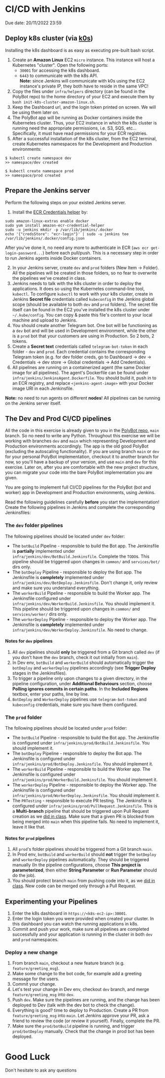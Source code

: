 # CI/CD with Jenkins

Due date: 20/11/2022 23:59  


## Deploy k8s cluster (via [k0s](https://k0sproject.io/))

Installing the k8s dashboard is as easy as executing pre-built bash script. 

1. Create an **Amazon Linux** EC2 `micro` instance. This instance will host a Kubernetes "cluster". Open the following ports:
   - `30001` for accessing the k8s dashboard.
   - `6443` to communicate with the k8s API.    
   **Note:** since Jenkins will communicate with k0s using the EC2 instance's private IP, they both have to reside in the same VPC!
2. Copy the files under `infra/helpers` directory (can be found in the PolyBot repo) to the home directory of your EC2 and execute them by `bash init-k0s-cluster-amazon-linux.sh`.
3. Keep the Dashboard url, and the login token printed on screen. We will be using them later on.
4. The PolyBot app will be running as Docker containers inside the Kubernetes cluster. Thus, your EC2 instance in which the k8s cluster is running need the appropriate permissions, i.e. S3, SQS, etc... Specifically, it must have read permissions for your ECR registries.
5. After a successful installation of the k8s cluster, from the EC2 terminal, create Kubernetes namespaces for the Development and Production environments:
```shell
$ kubectl create namespace dev
>> namespace/dev created

$ kubectl create namespace prod
>> namespace/prod created
```

## Prepare the Jenkins server

Perform the following steps on your existed Jenkins server. 

1. Install the [ECR Credentials helper](https://github.com/awslabs/amazon-ecr-credential-helper) by:
```shell
sudo amazon-linux-extras enable docker
sudo yum install amazon-ecr-credential-helper
sudo -u jenkins mkdir -p /var/lib/jenkins/.docker
echo '{"credsStore": "ecr-login"}' | sudo -u jenkins tee /var/lib/jenkins/.docker/config.json
```

After you've done it, no need any more to authenticate in ECR (`aws ecr get-login-password...`) before each pull/push. This is a necessary step in order to run Jenkins agents inside Docker containers.   

2. In your Jenkins server, create `dev` and `prod` folders (New Item -> Folder). All the pipelines will be created in those folders, so no fear to overwrite the pipelines we've created in class. 
3. Jenkins needs to talk with the k8s cluster in order to deploy the applications. It does so using the Kubernetes command-line tool, `kubectl`. To configure `kubectl` to work with your k8s cluster, create in Jenkins **Secret file** credentials called `kubeconfig` in the Jenkins global scope (should be available to both `dev` and `prod` folders). The secret file itself can be found in the EC2 you've installed the k8s cluster under `~/.kube/config`. You can copy & paste this file's content to your local machine and upload to Jenkins.
4. You should create another Telegram bot. One bot will be functioning as a `dev` bot and will be used in Development environment, while the other is a `prod` bot that your customers are using in Production. So 2 bots, 2 tokens.   
5. Create a **Secret text** credentials called `telegram-bot-token` in each folder - `dev` and `prod`. Each credential contains the corresponding Telegram token (e.g. for dev folder creds, go to Dashboard -> dev -> Credentials -> dev store -> Global credentials -> Add Credentials).
6. All pipelines are running on a containerized agent (the same Docker image for all pipelines). The agent's Dockerfile can be found under `infra/jenkins/JenkinsAgent.Dockerfile`. You should build it, push in to an ECR registry, and replace `<jenkins-agent-image>` with your Docker image URI in each Jenkinsfile.

**Note:** no need to run agents on different **nodes**! All pipelines can be running on the Jenkins server itself.


## The Dev and Prod CI/CD pipelines 

All the code in this exercise is already given to you in the [PolyBot repo](https://github.com/alonitac/PolyBot), `main` branch. So no need to write any Python.
Throughout this exercise we will be working with branches `dev` and `main` which representing Development and Production environments accordingly. The app is the old good PolyBot (excluding the autoscaling functionality).
If you are using branch `main` or `dev` for your personal PolyBot implementation, checkout it to another branch for now, so you'll have a backup of your version, and use `main` and `dev` for this exercise. Later on, after you are comfortable with the new project structure, you can migrate your code into the bare PolyBot implementation you are given. 

You are going to implement full CI/CD pipelines for the PolyBot (bot and worker) app in Development and Production environments, using Jenkins. 

Read the following guidelines carefully **before** you start the implementation! 
Create the following pipelines in Jenkins and complete the corresponding Jenkinsfiles:

### The `dev` folder pipelines

The following pipelines should be located under `dev` folder:

- The `botBuild` Pipeline - responsible to build the Bot app. The Jenkinsfile is **partially** implemented under `infra/jenkins/dev/BotBuild.Jenkinsfile`. Complete the `TODO`s. This pipeline should be triggered upon changes in `common/` and `services/bot/` dirs only.
- The `botDeploy` Pipeline - responsible to deploy the Bot app. The Jenkinsfile is **completely** implemented under `infra/jenkins/dev/BotDeploy.Jenkinsfile`. Don't change it, only review and make sure you understand everything. 
- The `workerBuild` Pipeline - responsible to build the Worker app. The Jenkinsfile configured under `infra/jenkins/dev/WorkerBuild.Jenkinsfile`. You should implement it. This pipeline should be triggered upon changes in `common/` and `services/worker/` dirs only.
- The `workerDeploy` Pipeline - responsible to deploy the Worker app. The Jenkinsfile is **completely** implemented under `infra/jenkins/dev/WorkerDeploy.Jenkinsfile`. No need to change.
      
#### Notes for `dev` pipelines

1. All `dev` pipelines should **only** be triggered from a Git branch called `dev` (if you don't have the `dev` branch, check it out initially from `main`).
2. In Dev env, `botBuild` and `workerBuild` should automatically trigger the `botDeploy` and `workerDeploy` pipelines accordingly (see **Trigger Deploy** stages in the Jenkinsfiles).
3. To trigger a pipeline only upon changes to a given directory, in the pipeline configuration, under **Additional Behaviours** section, choose **Polling ignores commits in certain paths**. In the **Included Regions** textbox, enter your paths, line by line.
4. `BotDeploy` and `WorkerDeploy` pipelines use `telegram-bot-token` and `kubeconfig` credentials, make sure you have them configured.

### The `prod` folder

The following pipelines should be located under `prod` folder:

- The `botBuild` Pipeline - responsible to build the Bot app. The Jenkinsfile is configured under `infra/jenkins/prod/BotBuild.Jenkinsfile`. You should implement it.
- The `botDeploy` Pipeline - responsible to deploy the Bot app. The Jenkinsfile is configured under `infra/jenkins/prod/BotDeploy.Jenkinsfile`. You should implement it.
- The `workerBuild` Pipeline - responsible to build the Worker app. The Jenkinsfile is configured under `infra/jenkins/prod/WorkerBuild.Jenkinsfile`. You should implement it.
- The `workerDeploy` Pipeline - responsible to deploy the Worker app. The Jenkinsfile is configured under `infra/jenkins/prod/WorkerDeploy.Jenkinsfile`. You should implement it.
- The `PRTesting` - responsible to execute PR testing. The Jenkinsfile is configured under `infra/jenkins/prod/PullRequest.Jenkinsfile`. This is a **Multi-branch** pipeline that should be triggered upon Pull Request creation as we [did in class](https://github.com/alonitac/DevOpsJan22/blob/main/17_jenkins/jenkins_tutorial.md#pull-request-testing). Make sure that a given PR is blocked from being merged into `main` when this pipeline fails. No need to implement it, leave it like that.

#### Notes for `prod` pipelines

1. All `prod`'s folder pipelines should be triggered from a Git branch `main`.
2. In Prod env, `botBuild` and `workerBuild` should **not** trigger the `botDeploy` and `workerDeploy` pipelines automatically. They should be triggered manually (In the pipeline configurations, choose **This project is parameterized**, then either **String Parameter** or **Run Parameter** should do the job).
3. You should protect branch `main` from pushing code into it, as we [did in class](https://github.com/alonitac/DevOpsJan22/blob/main/17_jenkins/jenkins_tutorial.md#pull-request-testing). New code can be merged only through a Pull Request.

## Experimenting your Pipelines

1. Enter the k8s dashboard in `https://<k8s-ec2-ip>:30001`.
2. Enter the login token you were provided when created your cluster. In this dashboard you can watch the running applications in k8s.  
3. Commit and push your work, make sure all pipelines are completed successfully and your application is running in the cluster in both `dev` and `prod` namespaces.

### Deploy a new change

1. From branch `main`, checkout a new feature branch (e.g. `feature/greeting_msg`).
2. Make some change to the bot code, for example add a greeting message for the users.
3. Commit your change.
4. Let's test your change in Dev env, checkout `dev` branch, and merge `feature/greeting_msg` into `dev`.
5. Push `dev`. Make sure the pipelines are running, and the change has been deployed to Dev (talk with the dev bot to check the change). 
6. Everything is good? time to deploy to Production. Create a PR from `feature/greeting_msg` into `main`. Let Jenkins approve your PR, ask a friend to review the code (or review it yourself). Finally, complete the PR. 
7. Make sure the `prod/botBuild` pipeline is running, and trigger `prod/botDeploy` manually. Check that the change in prod bot has been deployed. 


# Good Luck

Don't hesitate to ask any questions
